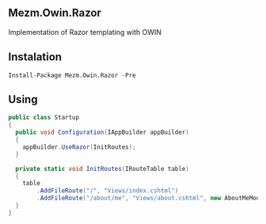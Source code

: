 Mezm.Owin.Razor
---------------

Implementation of Razor templating with OWIN

Instalation
-----------

```
Install-Package Mezm.Owin.Razor -Pre
```

Using
-----

```csharp
public class Startup
{
  public void Configuration(IAppBuilder appBuilder)
  {
    appBuilder.UseRazor(InitRoutes);
  }

  private static void InitRoutes(IRouteTable table)
  {
    table
        .AddFileRoute("/", "Views/index.cshtml")
        .AddFileRoute("/about/me", "Views/about.cshtml", new AboutMeModel { Name = "Val" });
  }
}
```

